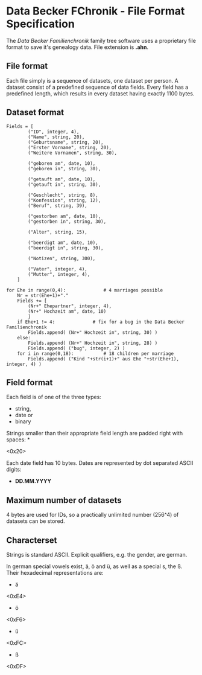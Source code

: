 # Data Becker FChronik - File Format Specification #

The _Data Becker Familienchronik_ family tree software uses a proprietary file format to save it's genealogy data. File extension is **.ahn**.

## File format ##

Each file simply is a sequence of datasets, one dataset per person.
A dataset consist of a predefined sequence of data fields.
Every field has a predefined length, which results in every dataset having exactly 1100 bytes.

## Dataset format ##

```
Fields = [
		("ID", integer, 4),
		("Name", string, 20),
		("Geburtsname", string, 20),
		("Erster Vorname", string, 20),
		("Weitere Vornamen", string, 30),

		("geboren am", date, 10),
		("geboren in", string, 30),

		("getauft am", date, 10),
		("getauft in", string, 30),

		("Geschlecht", string, 8),
		("Konfession", string, 12),
		("Beruf", string, 39),

		("gestorben am", date, 10),
		("gestorben in", string, 30),

		("Alter", string, 15),

		("beerdigt am", date, 10),
		("beerdigt in", string, 30),

		("Notizen", string, 300),

		("Vater", integer, 4),
		("Mutter", integer, 4),
	]

for Ehe in range(0,4):				# 4 marriages possible
	Nr = str(Ehe+1)+"."
	Fields += [
		(Nr+" Ehepartner", integer, 4),
		(Nr+" Hochzeit am", date, 10)
		]
	if Ehe+1 != 4:				# fix for a bug in the Data Becker Familienchronik
		Fields.append( (Nr+" Hochzeit in", string, 30) )
	else:
		Fields.append( (Nr+" Hochzeit in", string, 28) )
		Fields.append( ("bug", integer, 2) )
	for i in range(0,18):			# 18 children per marriage
		Fields.append( ("Kind "+str(i+1)+" aus Ehe "+str(Ehe+1), integer, 4) )
```

## Field format ##

Each field is of one of the three types:
  * string,
  * date or
  * binary

Strings smaller than their appropriate field length are padded right with spaces:
  * 

&lt;0x20&gt;



Each date field has 10 bytes. Dates are represented by dot separated ASCII digits:
  * **DD.MM.YYYY**

## Maximum number of datasets ##

4 bytes are used for IDs, so a practically unlimited number (256^4) of datasets can be stored.

## Characterset ##

Strings is standard ASCII. Explicit qualifiers, e.g. the gender, are german.

In german special vowels exist, ä, ö and ü, as well as a special s, the ß. Their hexadecimal representations are:
  * ä 

&lt;0xE4&gt;


  * ö 

&lt;0xF6&gt;


  * ü 

&lt;0xFC&gt;


  * ß 

&lt;0xDF&gt;

